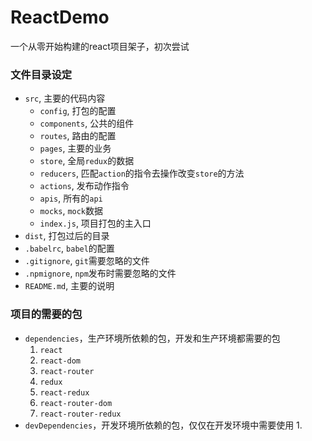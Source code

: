 # ReactDemo
一个从零开始构建的react项目架子，初次尝试

### 文件目录设定

- `src`, 主要的代码内容
  * `config`, 打包的配置
  * `components`, 公共的组件
  * `routes`, 路由的配置
  * `pages`, 主要的业务
  * `store`, 全局`redux`的数据
  * `reducers`, 匹配`action`的指令去操作改变`store`的方法
  * `actions`, 发布动作指令
  * `apis`, 所有的`api`
  * `mocks`, `mock`数据
  * `index.js`, 项目打包的主入口
- `dist`, 打包过后的目录
- `.babelrc`, `babel`的配置
- `.gitignore`, `git`需要忽略的文件
- `.npmignore`, `npm`发布时需要忽略的文件
- `README.md`, 主要的说明

### 项目的需要的包

- `dependencies`，生产环境所依赖的包，开发和生产环境都需要的包
  1. `react`
  2. `react-dom`
  3. `react-router`
  4. `redux`
  5. `react-redux`
  6. `react-router-dom`
  7. `react-router-redux`
- `devDependencies`，开发环境所依赖的包，仅仅在开发环境中需要使用
  1. 
